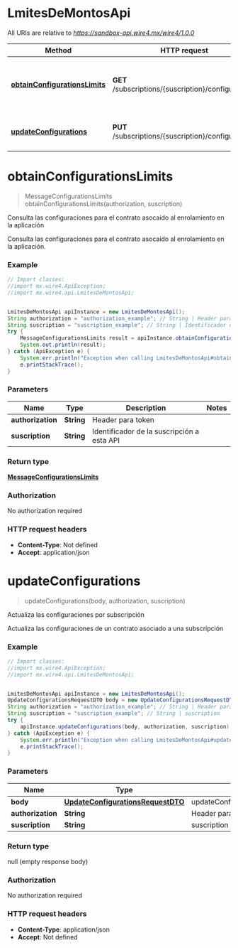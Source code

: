 # LmitesDeMontosApi

All URIs are relative to *https://sandbox-api.wire4.mx/wire4/1.0.0*

Method | HTTP request | Description
------------- | ------------- | -------------
[**obtainConfigurationsLimits**](LmitesDeMontosApi.md#obtainConfigurationsLimits) | **GET** /subscriptions/{suscription}/configurations | Consulta las configuraciones para el contrato asocaido al enrolamiento en la aplicación
[**updateConfigurations**](LmitesDeMontosApi.md#updateConfigurations) | **PUT** /subscriptions/{suscription}/configurations | Actualiza las configuraciones por subscripción

<a name="obtainConfigurationsLimits"></a>
# **obtainConfigurationsLimits**
> MessageConfigurationsLimits obtainConfigurationsLimits(authorization, suscription)

Consulta las configuraciones para el contrato asocaido al enrolamiento en la aplicación

Consulta las configuraciones para el contrato asocaido al enrolamiento en la aplicación.

### Example
```java
// Import classes:
//import mx.wire4.ApiException;
//import mx.wire4.api.LmitesDeMontosApi;


LmitesDeMontosApi apiInstance = new LmitesDeMontosApi();
String authorization = "authorization_example"; // String | Header para token
String suscription = "suscription_example"; // String | Identificador de la suscripción a esta API
try {
    MessageConfigurationsLimits result = apiInstance.obtainConfigurationsLimits(authorization, suscription);
    System.out.println(result);
} catch (ApiException e) {
    System.err.println("Exception when calling LmitesDeMontosApi#obtainConfigurationsLimits");
    e.printStackTrace();
}
```

### Parameters

Name | Type | Description  | Notes
------------- | ------------- | ------------- | -------------
 **authorization** | **String**| Header para token |
 **suscription** | **String**| Identificador de la suscripción a esta API |

### Return type

[**MessageConfigurationsLimits**](MessageConfigurationsLimits.md)

### Authorization

No authorization required

### HTTP request headers

 - **Content-Type**: Not defined
 - **Accept**: application/json

<a name="updateConfigurations"></a>
# **updateConfigurations**
> updateConfigurations(body, authorization, suscription)

Actualiza las configuraciones por subscripción

Actualiza las configuraciones de un contrato asociado a una subscripción

### Example
```java
// Import classes:
//import mx.wire4.ApiException;
//import mx.wire4.api.LmitesDeMontosApi;


LmitesDeMontosApi apiInstance = new LmitesDeMontosApi();
UpdateConfigurationsRequestDTO body = new UpdateConfigurationsRequestDTO(); // UpdateConfigurationsRequestDTO | updateConfigurationsResquestDTO
String authorization = "authorization_example"; // String | Header para token
String suscription = "suscription_example"; // String | suscription
try {
    apiInstance.updateConfigurations(body, authorization, suscription);
} catch (ApiException e) {
    System.err.println("Exception when calling LmitesDeMontosApi#updateConfigurations");
    e.printStackTrace();
}
```

### Parameters

Name | Type | Description  | Notes
------------- | ------------- | ------------- | -------------
 **body** | [**UpdateConfigurationsRequestDTO**](UpdateConfigurationsRequestDTO.md)| updateConfigurationsResquestDTO |
 **authorization** | **String**| Header para token |
 **suscription** | **String**| suscription |

### Return type

null (empty response body)

### Authorization

No authorization required

### HTTP request headers

 - **Content-Type**: application/json
 - **Accept**: Not defined

